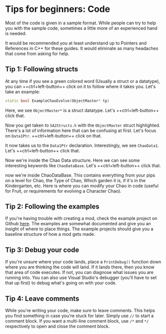 # Tips for beginners: Code

Most of the code is given in a sample format. While people can try to help you with the sample code, sometimes a little more of an experienced hand is needed.

It would be recommended you at least understand up to Pointers and References in C++ for these guides. It would eliminate as many headaches that come from asking for help.

## Tip 1: Following structs

At any time if you see a green colored word (Usually a struct or a datatype), you can ++ctrl+left-button++ click on it to follow where it takes you. Let's take an example:

```cpp
static bool ExampleChaoEvolve(ObjectMaster* tp)
```

Here, we see `ObjectMaster*` is a struct datatype. Let's ++ctrl+left-button++ click that.

Now you get taken to `SA2Structs.h` with the `ObjectMaster` struct highlighted. There's a lot of information here that can be confusing at first. Let's focus on `Data1Ptr`. ++ctrl+left-button++ click on that.

It now takes us to the `Data1Ptr` declaration. Interestingly, we see `ChaoData1`. Let's ++ctrl+left-button++ click that.

Now we're inside the Chao Data structure. Here we can see some interesting keywords like `ChaoDataBase`. Let's ++ctrl+left-button++ click that.

now we're inside ChaoDataBase. This contains everything from your pips on a level for Chao, the Type of Chao, Which garden it is, if it's in the Kindergarten, etc. Here is where you can modify your Chao in code (useful for Fruit, or requirements for evolving a Character Chao).

## Tip 2: Following the examples

If you're having trouble with creating a mod, check the example project on Github [here](examples.md). The examples are somewhat documented and give you an insight of where to place things. The example projects should give you a baseline structure of how a mod gets made.

## Tip 3: Debug your code

If you're unsure where your code lands, place a `PrintDebug()` function down where you are thinking the code will land. If it lands there, then you know that area of code executes. If not, you can diagnose what issues you are running into. You can also use Visual Studio's debugger (you'll have to set that up first) to debug what's going on with your code.

## Tip 4: Leave comments

While you're writing your code, make sure to leave comments. This helps you find something in case you're stuck for later. Simply use `//` to start a comment block. If you want a multi-line comment block, use `/*` and `*/` respectively to open and close the comment block.